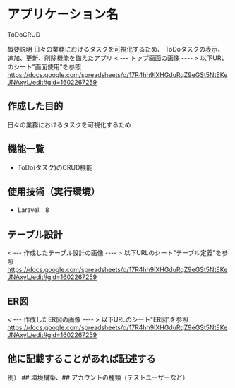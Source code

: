 # アプリケーション名
ToDoCRUD

概要説明
日々の業務におけるタスクを可視化するため、
ToDoタスクの表示、追加、更新、削除機能を備えたアプリ
< --- トップ画面の画像 ---- >
以下URLのシート"画面使用"を参照
https://docs.google.com/spreadsheets/d/17R4hh9lXHGduRqZ9eGSt5NtEKeJNAxyL/edit#gid=1602267259

## 作成した目的
日々の業務におけるタスクを可視化するため

## 機能一覧
- ToDo(タスク)のCRUD機能

## 使用技術（実行環境）
- Laravel　8

## テーブル設計
< --- 作成したテーブル設計の画像 ---- >
以下URLのシート"テーブル定義"を参照
https://docs.google.com/spreadsheets/d/17R4hh9lXHGduRqZ9eGSt5NtEKeJNAxyL/edit#gid=1602267259


## ER図
< --- 作成したER図の画像 ---- >
以下URLのシート"ER図"を参照
https://docs.google.com/spreadsheets/d/17R4hh9lXHGduRqZ9eGSt5NtEKeJNAxyL/edit#gid=1602267259

## 他に記載することがあれば記述する
例） ## 環境構築、## アカウントの種類（テストユーザーなど）